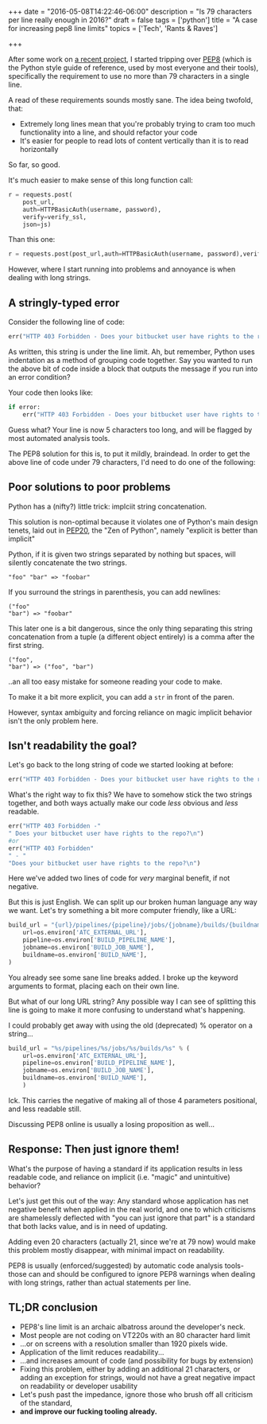 +++
date = "2016-05-08T14:22:46-06:00"
description = "Is 79 characters per line really enough in 2016?"
draft = false
tags = ['python']
title = "A case for increasing pep8 line limits"
topics = ['Tech', 'Rants & Raves']

+++

After some work on
[a recent project](https://docker.io/karunamon/concourse-resource-bitbucket),
I started tripping over
[PEP8](https://www.python.org/dev/peps/pep-0008/#maximum-line-length) (which is
the Python style guide of reference, used by most everyone and their tools),
specifically the requirement to use no more than 79 characters in a single line.

A read of these requirements sounds mostly sane. The idea being twofold, that:

* Extremely long lines mean that you're probably trying to cram too much functionality into a line, and should refactor your code
* It's easier for people to read lots of content vertically than it is to read horizontally

So far, so good.

It's much easier to make sense of this long function call:

```python
r = requests.post(
    post_url,
    auth=HTTPBasicAuth(username, password),
    verify=verify_ssl,
    json=js)
```

Than this one:

```python
r = requests.post(post_url,auth=HTTPBasicAuth(username, password),verify=verify_ssl,json=js)
```
However, where I start running into problems and annoyance is
when dealing with long strings.

## A stringly-typed error

Consider the following line of code:

```python
err("HTTP 403 Forbidden - Does your bitbucket user have rights to the repo?\n")
```

As written, this string is under the line limit. Ah, but remember, Python uses
indentation as a method of grouping code together. Say you wanted to run the
above bit of code inside a block that outputs the message if you run into an
error condition?

Your code then looks like:

```python
if error:
    err("HTTP 403 Forbidden - Does your bitbucket user have rights to the repo?\n")
```

Guess what? Your line is now 5 characters too long, and will be flagged by most
automated analysis tools.

The PEP8 solution for this is, to put it mildly, braindead. In order to get the
above line of code under 79 characters, I'd need to do one of the following:


## Poor solutions to poor problems

Python has a (nifty?) little trick: implciit string concatenation.

This solution is non-optimal because it violates one of Python's main design tenets,
laid out in [PEP20](https://www.python.org/dev/peps/pep-0020/), the "Zen of Python",
namely "explicit is better than implicit"

Python, if it is given two strings separated by nothing but spaces, will silently
concatenate the two strings.

```
"foo" "bar" => "foobar"
```

If you surround the strings in parenthesis, you can add newlines:

```
("foo"
"bar") => "foobar"
```

This later one is a bit dangerous, since the only thing separating this string
concatenation from a tuple (a different object entirely) is a comma after the
first string.

```
("foo",
"bar") => ("foo", "bar")
```

..an all too easy mistake for someone reading your code to make.

To make it a bit more explicit, you can add a `str` in front of the paren.

However, syntax ambiguity and forcing reliance on magic implicit behavior isn't
the only problem here.

## Isn't readability the goal?

Let's go back to the long string of code we started looking at before:

```python
err("HTTP 403 Forbidden - Does your bitbucket user have rights to the repo?\n")
```

What's the right way to fix this? We have to somehow stick the two strings together,
and both ways actually make our code *less* obvious and *less* readable.

```python
err("HTTP 403 Forbidden -"
" Does your bitbucket user have rights to the repo?\n")
#or
err("HTTP 403 Forbidden"
" - "
"Does your bitbucket user have rights to the repo?\n")
```

Here we've added two lines of code for *very* marginal benefit, if not negative.

But this is just English. We can split up our broken human language any way we
want. Let's try something a bit more computer friendly, like a URL:

```python
build_url = "{url}/pipelines/{pipeline}/jobs/{jobname}/builds/{buildname}".format(
    url=os.environ['ATC_EXTERNAL_URL'],
    pipeline=os.environ['BUILD_PIPELINE_NAME'],
    jobname=os.environ['BUILD_JOB_NAME'],
    buildname=os.environ['BUILD_NAME'],
)
```

You already see some sane line breaks added. I broke up the keyword arguments to
format, placing each on their own line.

But what of our long URL string? Any possible way I can see of splitting this
line is going to make it more confusing to understand what's happening.

I could probably get away with using the old (deprecated) % operator on a string...


```python
build_url = "%s/pipelines/%s/jobs/%s/builds/%s" % (
    url=os.environ['ATC_EXTERNAL_URL'],
    pipeline=os.environ['BUILD_PIPELINE_NAME'],
    jobname=os.environ['BUILD_JOB_NAME'],
    buildname=os.environ['BUILD_NAME'],
    )
```

Ick. This carries the negative of making all of those 4 parameters positional,
and less readable still.

Discussing PEP8 online is usually a losing proposition as well...

## Response: Then just ignore them!

What's the purpose of having a standard if its application results in less readable code,
and reliance on implicit (i.e. "magic" and unintuitive) behavior?

Let's just get this out of the way: Any standard whose application has net negative
benefit when applied in the real world, and one to which criticisms are shamelessly
deflected with "you can just ignore that part" is a standard that both lacks value,
and is in need of updating.

Adding even 20 characters (actually 21, since we're at 79 now) would make this
problem mostly disappear, with minimal impact on readability.

PEP8 is usually (enforced/suggested) by automatic code analysis tools- those
can and should be configured to ignore PEP8 warnings when dealing with long strings, rather
than actual statements per line.

## TL;DR conclusion

* PEP8's line limit is an archaic albatross around the developer's neck.
* Most people are not coding on VT220s with an 80 character hard limit
* ...or on screens with a resolution smaller than 1920 pixels wide.
* Application of the limit reduces readability...
* ...and increases amount of code (and possibility for bugs by extension)
* Fixing this problem, either by adding an additional 21 characters, or adding an exception for strings, would not have a great negative impact on readability or developer usability
* Let's push past the impedance, ignore those who brush off all criticism of the standard,
* **and improve our fucking tooling already.**

